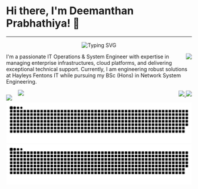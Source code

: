 # Hi there, I'm Deemanthan Prabhathiya! 👋
---

<div align="center">
  
![Typing SVG]([https://readme-typing-svg.herokuapp.com?font=Fira+Code&pause=1000&color=2E96F7&center=true&vCenter=true&width=435&lines=IT+Operations+%26+System+Engineer;Cloud+%26+Network+Specialist;Problem+Solver+%26+Infrastructure+Expert;Always+learning+new+technologies!](https://readme-typing-svg.herokuapp.com?font=Fira+Code&pause=1000&color=2E96F7&center=true&vCenter=true&width=800&lines=IT+Operations+%26+System+Engineer;Cloud+%26+Network+Specialist;Problem+Solver+%26+Infrastructure+Expert))

</div>

<!-- <img src="src/banner-github-profile.png"> -->

<img align="right" style="margin-bottom:1rem;" src="https://github-readme-stats.vercel.app/api?username=DeemanPrabhathiya&hide=stars&show_icons=true&card_width=250&theme=city_lights">

<p>I'm a passionate IT Operations & System Engineer with expertise in managing enterprise infrastructures, cloud platforms, and delivering exceptional technical support. Currently, I am engineering robust solutions at Hayleys Fentons IT while pursuing my BSc (Hons) in Network System Engineering.
</p>

<p>
<img align="left" style="margin-right:1rem;margin-top:0.8rem;" src="https://img.shields.io/badge/I'm currently learning-2185BA?style=for-the-badge">
<img align="left" src="https://skillicons.dev/icons?i=webpack,vite,nodejs,react">
</p>

<!-- <p align="left" style="margin-right:50%;">
<a href="https://" target="_blank" rel="noopener">
<img src="https://img.shields.io/badge/Discord-5865F2?style=plastic&logo=discord&logoColor=FFF">
</a>
<a href="https://" target="_blank" rel="noopener">
<img src="https://img.shields.io/badge/Spotify-1DB954?style=plastic&logo=spotify&logoColor=FFF">
</a>
</p> -->

<p align="right" style="margin-top:1rem;">
    <a href="https://instagram.com/elpelippe" target="_blank" rel="noopener">
        <img src="https://img.shields.io/badge/Instagram-E4405F?style=for-the-badge&logo=instagram&logoColor=FFF">
    </a>
    <a href="https://linkedin.com/in/philippehenrique/" target="_blank" rel="noopener">
        <img src="https://img.shields.io/badge/Linkedin-0A66C2?style=for-the-badge&logo=linkedin&logoColor=FFF">
    </a>
</p>

![GitHub Snake Light](https://raw.githubusercontent.com/SrPhilippe/SrPhilippe/output/github-contribution-grid-snake.svg#gh-light-mode-only)
![GitHub Snake dark](https://raw.githubusercontent.com/SrPhilippe/SrPhilippe/output/github-contribution-grid-snake-dark.svg#gh-dark-mode-only)
